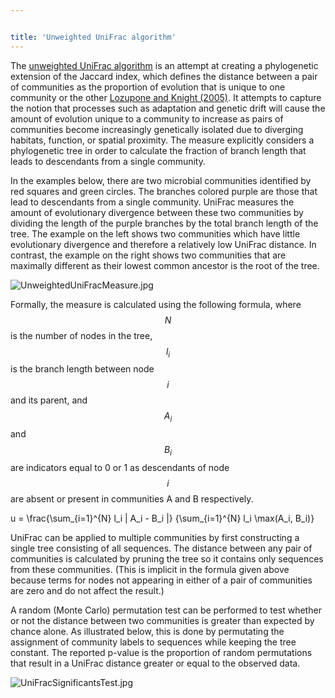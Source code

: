 ```yaml
---


title: 'Unweighted UniFrac algorithm'
---
```

The [unweighted UniFrac
algorithm](unweighted_UniFrac_algorithm) is an attempt at
creating a phylogenetic extension of the Jaccard index, which defines
the distance between a pair of communities as the proportion of
evolution that is unique to one community or the other [Lozupone and
Knight (2005)](http://www.ncbi.nlm.nih.gov/pubmed/16332807). It attempts
to capture the notion that processes such as adaptation and genetic
drift will cause the amount of evolution unique to a community to
increase as pairs of communities become increasingly genetically
isolated due to diverging habitats, function, or spatial proximity. The
measure explicitly considers a phylogenetic tree in order to calculate
the fraction of branch length that leads to descendants from a single
community.

In the examples below, there are two microbial communities identified by
red squares and green circles. The branches colored purple are those
that lead to descendants from a single community. UniFrac measures the
amount of evolutionary divergence between these two communities by
dividing the length of the purple branches by the total branch length of
the tree. The example on the left shows two communities which have
little evolutionary divergence and therefore a relatively low UniFrac
distance. In contrast, the example on the right shows two communities
that are maximally different as their lowest common ancestor is the root
of the tree.

![](UnweightedUniFracMeasure.jpg "UnweightedUniFracMeasure.jpg")

Formally, the measure is calculated using the following formula, where
$$N$$ is the number of nodes in the tree, $$l_i$$ is the branch length
between node $$i$$ and its parent, and $$A_i$$ and $$B_i$$ are indicators
equal to 0 or 1 as descendants of node $$i$$ are absent or present in
communities A and B respectively.

$$$$u = \frac{\sum_{i=1}^{N} l_i | A_i - B_i |}
{\sum_{i=1}^{N} l_i \max(A_i, B_i)}$$$$

UniFrac can be applied to multiple communities by first constructing a
single tree consisting of all sequences. The distance between any pair
of communities is calculated by pruning the tree so it contains only
sequences from these communities. (This is implicit in the formula given
above because terms for nodes not appearing in either of a pair of
communities are zero and do not affect the result.)

A random (Monte Carlo) permutation test can be performed to test whether
or not the distance between two communities is greater than expected by
chance alone. As illustrated below, this is done by permutating the
assignment of community labels to sequences while keeping the tree
constant. The reported p-value is the proportion of random permutations
that result in a UniFrac distance greater or equal to the observed data.

![](UniFracSignificantsTest.jpg "UniFracSignificantsTest.jpg")
